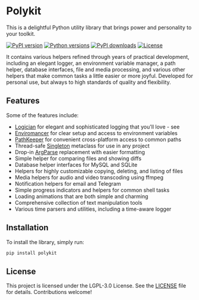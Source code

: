 # Polykit

This is a delightful Python utility library that brings power and personality to your toolkit.

[![PyPI version](https://img.shields.io/pypi/v/polykit.svg)](https://pypi.org/project/polykit/)
[![Python versions](https://img.shields.io/pypi/pyversions/polykit.svg)](https://pypi.org/project/polykit/)
[![PyPI downloads](https://img.shields.io/pypi/dm/polykit.svg)](https://pypi.org/project/polykit/)
[![License](https://img.shields.io/pypi/l/polykit.svg)](https://github.com/dannystewart/polykit/blob/main/LICENSE)

It contains various helpers refined through years of practical development, including an elegant logger, an environment variable manager, a path helper, database interfaces, file and media processing, and various other helpers that make common tasks a little easier or more joyful. Developed for personal use, but always to high standards of quality and flexibility.

## Features

Some of the features include:

- [Logician](src/polykit/log/README.md) for elegant and sophisticated logging that you'll love - see
- [Enviromancer](src/polykit/env/README.md) for clear setup and access to environment variables
- [PathKeeper](src/polykit/paths/README.md) for convenient cross-platform access to common paths
- Thread-safe [Singleton](src/polykit/core/singleton.py) metaclass for use in any project
- Drop-in [ArgParse](src/polykit/cli/args.py) replacement with easier formatting
- Simple helper for comparing files and showing diffs
- Database helper interfaces for MySQL and SQLite
- Helpers for highly customizable copying, deleting, and listing of files
- Media helpers for audio and video transcoding using ffmpeg
- Notification helpers for email and Telegram
- Simple progress indicators and helpers for common shell tasks
- Loading animations that are both simple and charming
- Comprehensive collection of text manipulation tools
- Various time parsers and utilities, including a time-aware logger

## Installation

To install the library, simply run:

```bash
pip install polykit
```

## License

This project is licensed under the LGPL-3.0 License. See the [LICENSE](https://github.com/dannystewart/polykit/blob/main/LICENSE) file for details. Contributions welcome!
